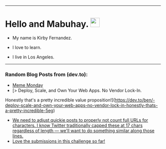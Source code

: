 
<img src="https://komarev.com/ghpvc/?username=kirbygit&style=flat-square&color=blue" alt=""/>

---
<h1>
  Hello and Mabuhay.
  <img src="https://media.giphy.com/media/hvRJCLFzcasrR4ia7z/giphy.gif" width="30px"/>
</h1>

- My name is Kirby Fernandez.

- I love to learn.

- I live in Los Angeles.

---

### Random Blog Posts from (dev.to):
<!-- BLOG-POST-LIST:START -->
- [Meme Monday](https://dev.to/ben/meme-monday-o5g)
- [&gt; Deploy, Scale, and Own Your Web Apps. No Vendor Lock-In.

Honestly that&#39;s a pretty incredible value proposition!](https://dev.to/ben/-deploy-scale-and-own-your-web-apps-no-vendor-lock-in-honestly-thats-a-pretty-incredible-5eg)
- [We need to adjust quickie posts to properly not count full URLs for characters. I know Twitter traditionally capped these at 17 chars regardless of length — we&#39;ll want to do something similar along those lines.](https://dev.to/ben/we-need-to-adjust-quickie-posts-to-properly-not-count-full-urls-for-characters-i-know-twitter-j76)
- [Love the submissions in this challenge so far!](https://dev.to/ben/love-the-submissions-in-this-challenge-so-far-4n50)
<!-- BLOG-POST-LIST:END -->
